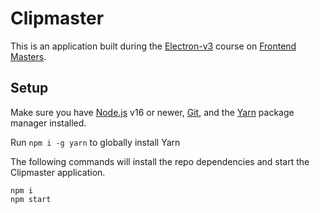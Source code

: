 # Clipmaster

This is an application built during the [Electron-v3][course] course on [Frontend Masters][fem].

## Setup

Make sure you have [Node.js](https://nodejs.org/) v16 or newer, [Git](https://git-scm.com/), and the [Yarn](https://yarnpkg.com/) package manager installed.

Run `npm i -g yarn` to globally install Yarn

The following commands will install the repo dependencies and start the Clipmaster application.

```
npm i
npm start
```

[fem]: https://frontendmasters.com
[course]: https://frontendmasters.com/courses/electron-v3/
